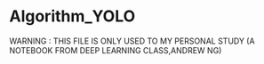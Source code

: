 # Algorithm_YOLO
WARNING : THIS FILE IS ONLY USED TO MY PERSONAL STUDY (A NOTEBOOK FROM DEEP LEARNING CLASS,ANDREW NG)
